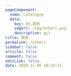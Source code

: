 ```yaml
---
pageComponent: 
  name: Catalogue
  data: 
    key: 03.其他
    imgUrl: /img/others.png
    description: git
title: 其他
permalink: /others
sidebar: false
article: false
comment: false
editLink: false
date: 2020-12-08 10:24:11
---
```


